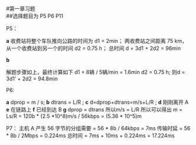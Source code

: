 #第一章习题  
##选择题目为  P5  P6 P11


P5：

**a**
收费站将整个车队推向公路的时间为 d1 = 2min；
两收费站之间距离 75 km，从一个收费站到另一个的时间 d2 = 0.75 h；
总时间 d = 3d1 + 2d2 = 96min

**b**

解题步骤如上，最终计算如下
d1 = 8辆 / 5辆/min = 1.6min
d2 = 0.75 h;
则d = 3d1’ + 2d2 = 94.8min


P6:

**a**
dprop = m / s;
**b**
dtrans = L/R ;
**c**
d=dprop+dtrans=m/s+L/R ;
**d**
刚刚离开 A
**e**
在链路上
**f**
已经到达 B
**g**
dprop = dtrans
所以m/s = L/R
所以可以得出 m = Ls/R = 120b * (2.5 *10^8)m/s / 56kbps = (5.36 * 10^5)m

P7：
主机 A 产生 56 字节的分组需要 = 56 * 8b / 64kbps = 7ms
传输时延 = 56 * 8b / 2Mbps = 0.224ms
总时间 = 7ms + 10ms + 0.224ms = 17.224ms
